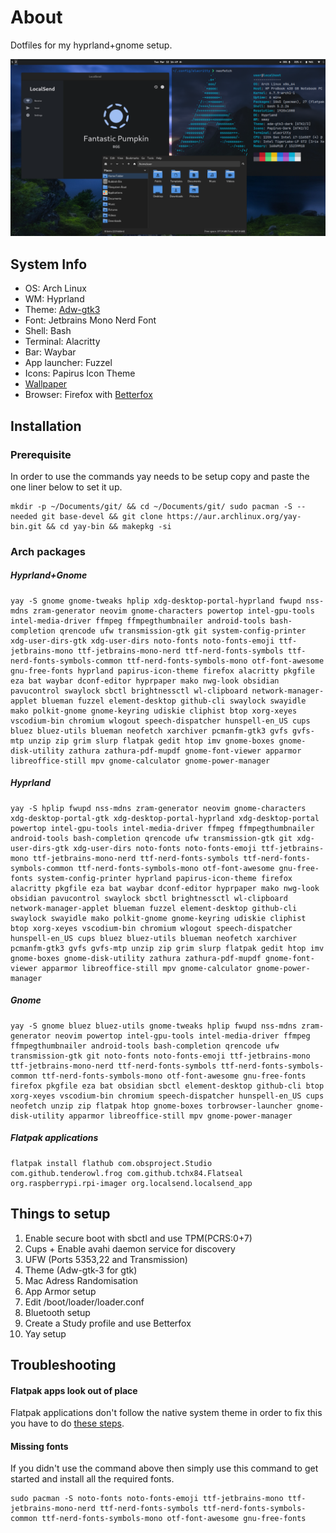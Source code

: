# About
Dotfiles for my hyprland+gnome setup. 

![Screenshot](screenshot.png)

## System Info

- OS: Arch Linux
- WM: Hyprland
- Theme: [Adw-gtk3](https://github.com/lassekongo83/adw-gtk3)
- Font: Jetbrains Mono Nerd Font
- Shell: Bash
- Terminal: Alacritty
- Bar: Waybar
- App launcher: Fuzzel
- Icons: Papirus Icon Theme
- [Wallpaper](https://raw.githubusercontent.com/M0-7/dotfiles/main/Wallpapers/wallpaper.jpg)
- Browser: Firefox with [Betterfox](https://github.com/yokoffing/BetterFox)

## Installation

### Prerequisite
In order to use the commands yay needs to be setup copy and paste the one liner below to set it up.

```
mkdir -p ~/Documents/git/ && cd ~/Documents/git/ sudo pacman -S --needed git base-devel && git clone https://aur.archlinux.org/yay-bin.git && cd yay-bin && makepkg -si
```

### Arch packages

##### Hyprland+Gnome
```
yay -S gnome gnome-tweaks hplip xdg-desktop-portal-hyprland fwupd nss-mdns zram-generator neovim gnome-characters powertop intel-gpu-tools intel-media-driver ffmpeg ffmpegthumbnailer android-tools bash-completion qrencode ufw transmission-gtk git system-config-printer xdg-user-dirs-gtk xdg-user-dirs noto-fonts noto-fonts-emoji ttf-jetbrains-mono ttf-jetbrains-mono-nerd ttf-nerd-fonts-symbols ttf-nerd-fonts-symbols-common ttf-nerd-fonts-symbols-mono otf-font-awesome gnu-free-fonts hyprland papirus-icon-theme firefox alacritty pkgfile eza bat waybar dconf-editor hyprpaper mako nwg-look obsidian pavucontrol swaylock sbctl brightnessctl wl-clipboard network-manager-applet blueman fuzzel element-desktop github-cli swaylock swayidle mako polkit-gnome gnome-keyring udiskie cliphist btop xorg-xeyes vscodium-bin chromium wlogout speech-dispatcher hunspell-en_US cups bluez bluez-utils blueman neofetch xarchiver pcmanfm-gtk3 gvfs gvfs-mtp unzip zip grim slurp flatpak gedit htop imv gnome-boxes gnome-disk-utility zathura zathura-pdf-mupdf gnome-font-viewer apparmor libreoffice-still mpv gnome-calculator gnome-power-manager
```

##### Hyprland
```
yay -S hplip fwupd nss-mdns zram-generator neovim gnome-characters xdg-desktop-portal-gtk xdg-desktop-portal-hyprland xdg-desktop-portal powertop intel-gpu-tools intel-media-driver ffmpeg ffmpegthumbnailer android-tools bash-completion qrencode ufw transmission-gtk git xdg-user-dirs-gtk xdg-user-dirs noto-fonts noto-fonts-emoji ttf-jetbrains-mono ttf-jetbrains-mono-nerd ttf-nerd-fonts-symbols ttf-nerd-fonts-symbols-common ttf-nerd-fonts-symbols-mono otf-font-awesome gnu-free-fonts system-config-printer hyprland papirus-icon-theme firefox alacritty pkgfile eza bat waybar dconf-editor hyprpaper mako nwg-look obsidian pavucontrol swaylock sbctl brightnessctl wl-clipboard network-manager-applet blueman fuzzel element-desktop github-cli swaylock swayidle mako polkit-gnome gnome-keyring udiskie cliphist btop xorg-xeyes vscodium-bin chromium wlogout speech-dispatcher hunspell-en_US cups bluez bluez-utils blueman neofetch xarchiver pcmanfm-gtk3 gvfs gvfs-mtp unzip zip grim slurp flatpak gedit htop imv gnome-boxes gnome-disk-utility zathura zathura-pdf-mupdf gnome-font-viewer apparmor libreoffice-still mpv gnome-calculator gnome-power-manager
```

##### Gnome
```
yay -S gnome bluez bluez-utils gnome-tweaks hplip fwupd nss-mdns zram-generator neovim powertop intel-gpu-tools intel-media-driver ffmpeg ffmpegthumbnailer android-tools bash-completion qrencode ufw transmission-gtk git noto-fonts noto-fonts-emoji ttf-jetbrains-mono ttf-jetbrains-mono-nerd ttf-nerd-fonts-symbols ttf-nerd-fonts-symbols-common ttf-nerd-fonts-symbols-mono otf-font-awesome gnu-free-fonts firefox pkgfile eza bat obsidian sbctl element-desktop github-cli btop xorg-xeyes vscodium-bin chromium speech-dispatcher hunspell-en_US cups neofetch unzip zip flatpak htop gnome-boxes torbrowser-launcher gnome-disk-utility apparmor libreoffice-still mpv gnome-power-manager
```

##### Flatpak applications

```
flatpak install flathub com.obsproject.Studio com.github.tenderowl.frog com.github.tchx84.Flatseal org.raspberrypi.rpi-imager org.localsend.localsend_app
```

## Things to setup
1. Enable secure boot with sbctl and use TPM(PCRS:0+7)
2. Cups + Enable avahi daemon service for discovery
3. UFW (Ports 5353,22 and Transmission)
4. Theme (Adw-gtk-3 for gtk)
5. Mac Adress Randomisation
6. App Armor setup
7. Edit /boot/loader/loader.conf
8. Bluetooth setup
9. Create a Study profile and use Betterfox
10. Yay setup

## Troubleshooting

#### Flatpak apps look out of place

Flatpak applications don't follow the native system theme in order to fix this you have to do [these steps](https://itsfoss.com/flatpak-app-apply-theme/).

#### Missing fonts

If you didn't use the command above then simply use this command to get started and install all the required fonts. 

```
sudo pacman -S noto-fonts noto-fonts-emoji ttf-jetbrains-mono ttf-jetbrains-mono-nerd ttf-nerd-fonts-symbols ttf-nerd-fonts-symbols-common ttf-nerd-fonts-symbols-mono otf-font-awesome gnu-free-fonts
```
